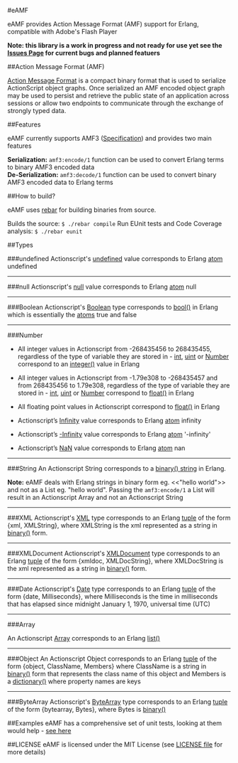 #eAMF

eAMF provides Action Message Format (AMF) support for Erlang, compatible with Adobe's Flash Player

**Note: this library is a work in progress and not ready for use yet see the [Issues Page](http://github.com/mrinalwadhwa/eAMF/issues) for current bugs and planned featuers**


##Action Message Format (AMF)

[Action Message Format][amf3l] is a compact binary format that is used to serialize ActionScript object graphs. Once serialized an AMF encoded object graph may be used to persist and retrieve the public state of an application across sessions or allow two endpoints to communicate through the exchange of strongly typed data.


##Features

eAMF currently supports AMF3 ([Specification][amf3l]) and provides two main features
	
**Serialization:**
<code>amf3:encode/1</code> function can be used to convert Erlang terms to binary AMF3 encoded data    
**De-Serialization:**
<code>amf3:decode/1</code> function can be used to convert binary AMF3 encoded data to Erlang terms    


##How to build?

eAMF uses [rebar](http://hg.basho.com/rebar/wiki/Home) for building binaries from source.  

Builds the source: <code>$ ./rebar compile</code>
Run EUnit tests and Code Coverage analysis: <code>$ ./rebar eunit</code>


##Types

###undefined
Actionscript's [undefined](http://help.adobe.com/en_US/FlashPlatform/reference/actionscript/3/package.html#undefined) value corresponds to Erlang [atom][al] undefined

---

###null
Actionscript's [null](http://help.adobe.com/en_US/FlashPlatform/reference/actionscript/3/statements.html#null) value corresponds to Erlang [atom][al] null

---

###Boolean
Actionscript's [Boolean](http://help.adobe.com/en_US/FlashPlatform/reference/actionscript/3/Boolean.html) type corresponds to [bool()][bl] in Erlang which is essentially the [atoms][al] true and false 

---

###Number
* All integer values in Actionscript from -268435456 to 268435455, regardless of the type of variable they are stored in - [int](http://help.adobe.com/en_US/FlashPlatform/reference/actionscript/3/int.html), [uint](http://help.adobe.com/en_US/FlashPlatform/reference/actionscript/3/uint.html) or [Number](http://help.adobe.com/en_US/FlashPlatform/reference/actionscript/3/Number.html) correspond to an [integer()](http://www.erlang.org/doc/reference_manual/data_types.html#id2259119) value in Erlang

* All integer values in Actionscript from -1.79e308 to -268435457 and from 268435456 to 1.79e308, regardless of the type of variable they are stored in - [int](http://help.adobe.com/en_US/FlashPlatform/reference/actionscript/3/int.html), [uint](http://help.adobe.com/en_US/FlashPlatform/reference/actionscript/3/uint.html) or [Number](http://help.adobe.com/en_US/FlashPlatform/reference/actionscript/3/Number.html) correspond to [float()](http://www.erlang.org/doc/reference_manual/data_types.html#id2259119) in Erlang 

* All floating point values in Actionscript correspond to [float()](http://www.erlang.org/doc/reference_manual/data_types.html#id2259119) in Erlang 

* Actionscript’s [Infinity](http://help.adobe.com/en_US/FlashPlatform/reference/actionscript/3/package.html#Infinity) value corresponds to Erlang [atom][al] infinity

* Actionscript’s [-Infinity](http://help.adobe.com/en_US/FlashPlatform/reference/actionscript/3/package.html#-Infinity) value corresponds to Erlang [atom][al] '-infinity'

* Actionscript’s [NaN](http://help.adobe.com/en_US/FlashPlatform/reference/actionscript/3/package.html#NaN) value corresponds to Erlang [atom][al] nan



--- 

###String
An Actionscript String corresponds to a [binary() string][binl] in Erlang.

**Note:** eAMF deals with Erlang strings in binary form eg. <<"hello world">> and not as a List eg. "hello world". Passing the <code>amf3:encode/1</code> a List will result in an Actionscript Array and not an Actionscript String

--- 

###XML
Actionscript's [XML](http://help.adobe.com/en_US/FlashPlatform/reference/actionscript/3/XML.html) type corresponds to an Erlang [tuple](http://www.erlang.org/doc/reference_manual/data_types.html#id2262011) of the form {xml, XMLString}, where XMLString is the xml represented as a string in [binary()][binl] form.


--- 

###XMLDocument
Actionscript's [XMLDocument](http://help.adobe.com/en_US/FlashPlatform/reference/actionscript/3/flash/xml/XMLDocument.html) type corresponds to an Erlang  [tuple](http://www.erlang.org/doc/reference_manual/data_types.html#id2262011) of the form {xmldoc, XMLDocString}, where XMLDocString is the xml represented as a string in [binary()][binl] form.

--- 

###Date
Actionscript's [Date](http://help.adobe.com/en_US/FlashPlatform/reference/actionscript/3/Date.html) type corresponds to an Erlang [tuple](http://www.erlang.org/doc/reference_manual/data_types.html#id2262011) of the form {date, Milliseconds}, where Milliseconds is the time in milliseconds that has elapsed since midnight January 1, 1970, universal time (UTC)


--- 

###Array

An Actionscript [Array](http://help.adobe.com/en_US/FlashPlatform/reference/actionscript/3/Array.html) corresponds to an Erlang [list()](http://www.erlang.org/doc/reference_manual/data_types.html#id2265282) 


--- 

###Object
An Actionscript Object corresponds to an Erlang [tuple](http://www.erlang.org/doc/reference_manual/data_types.html#id2262011) of the form {object, ClassName, Members} where ClassName is a string in [binary()][binl] form that represents the class name of this object and Members is a [dictionary()](http://www.erlang.org/doc/man/dict.html) where property names are keys


--- 

###ByteArray
Actionscript's [ByteArray](http://help.adobe.com/en_US/FlashPlatform/reference/actionscript/3/flash/utils/ByteArray.html) type corresponds to an Erlang [tuple](http://www.erlang.org/doc/reference_manual/data_types.html#id2262011) of the form {bytearray, Bytes}, where Bytes is [binary()][binl]



##Examples
eAMF has a comprehensive set of unit tests, looking at them would help - [see here]()


##LICENSE
eAMF is licensed under the MIT License (see [LICENSE file](http://github.com/mrinalwadhwa/eAMF/blob/master/LICENSE) for more details)



[amf3l]: http://bit.ly/amf-spec
[al]: http://www.erlang.org/doc/reference_manual/data_types.html#id2259149
[bl]: http://www.erlang.org/doc/reference_manual/data_types.html#id2257962
[binl]: http://www.erlang.org/doc/reference_manual/data_types.html#id2252522